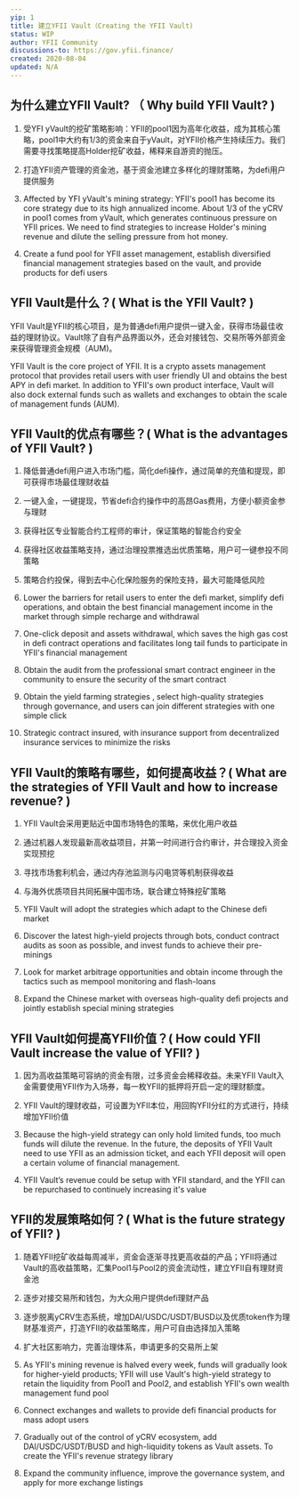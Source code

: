 ```yaml
---
yip: 1
title: 建立YFII Vault（Creating the YFII Vault)
status: WIP
author: YFII Community
discussions-to: https://gov.yfii.finance/
created: 2020-08-04
updated: N/A
---
```


## 为什么建立YFII Vault? （ Why build YFII Vault? )
1. 受YFI yVault的挖矿策略影响：YFII的pool1因为高年化收益，成为其核心策略，pool1中大约有1/3的资金来自于yVault，对YFII价格产生持续压力。我们需要寻找策略提高Holder挖矿收益，稀释来自游资的抛压。
2. 打造YFII资产管理的资金池，基于资金池建立多样化的理财策略，为defi用户提供服务

1. Affected by YFI yVault's mining strategy: YFII's pool1 has become its core strategy due to its high annualized income. About 1/3 of the yCRV in pool1 comes from yVault, which generates continuous pressure on YFII prices. We need to find strategies to increase Holder's mining revenue and dilute the selling pressure from hot money.
2. Create a fund pool for YFII asset management, establish diversified financial management strategies based on the vault, and provide products for defi users

## YFII Vault是什么？( What is the YFII Vault? )

YFII Vault是YFII的核心项目，是为普通defi用户提供一键入金，获得市场最佳收益的理财协议。Vault除了自有产品界面以外，还会对接钱包、交易所等外部资金来获得管理资金规模（AUM)。

YFII Vault is the core project of YFII. It is a crypto assets management protocol that provides retail users with user friendly UI and obtains the best APY in defi market. In addition to YFII's own product interface, Vault will also dock external funds such as wallets and exchanges to obtain the scale of management funds (AUM).


## YFII Vault的优点有哪些？( What is the advantages of YFII Vault? )

1. 降低普通defi用户进入市场门槛，简化defi操作，通过简单的充值和提现，即可获得市场最佳理财收益
2. 一键入金，一键提现，节省defi合约操作中的高昂Gas费用，方便小额资金参与理财
3. 获得社区专业智能合约工程师的审计，保证策略的智能合约安全
4. 获得社区收益策略支持，通过治理投票推选出优质策略，用户可一键参投不同策略
5. 策略合约投保，得到去中心化保险服务的保险支持，最大可能降低风险

1. Lower the barriers for retail users to enter the defi market, simplify defi operations, and obtain the best financial management income in the market through simple recharge and withdrawal
2. One-click deposit and assets withdrawal, which saves the high gas cost in defi contract operations and facilitates long tail funds to participate in YFII's financial management
3. Obtain the audit from the professional smart contract engineer in the community to ensure the security of the smart contract
4. Obtain the yield farming strategies , select high-quality strategies through governance, and users can join different strategies with one simple click
5. Strategic contract insured, with insurance support from decentralized insurance services to minimize the risks


## YFII Vault的策略有哪些，如何提高收益？( What are the strategies of YFII Vault and how to increase revenue? )
1. YFII Vault会采用更贴近中国市场特色的策略，来优化用户收益
2. 通过机器人发现最新高收益项目，并第一时间进行合约审计，并合理投入资金实现预挖
3. 寻找市场套利机会，通过内存池监测与闪电贷等机制获得收益
4. 与海外优质项目共同拓展中国市场，联合建立特殊挖矿策略

1. YFII Vault will adopt the strategies which adapt to the Chinese defi market
2. Discover the latest high-yield projects through bots, conduct contract audits as soon as possible, and invest funds to achieve their pre-minings
3. Look for market arbitrage opportunities and obtain income through the tactics such as mempool monitoring and flash-loans
4. Expand the Chinese market with overseas high-quality defi projects and jointly establish special mining strategies


## YFII Vault如何提高YFII价值？( How could YFII Vault increase the value of YFII? )
1. 因为高收益策略可容纳的资金有限，过多资金会稀释收益。未来YFII Vault入金需要使用YFII作为入场券，每一枚YFII的抵押将开启一定的理财额度。
2. YFII Vault的理财收益，可设置为YFII本位，用回购YFII分红的方式进行，持续增加YFII价值

1. Because the high-yield strategy can only hold limited funds, too much funds will dilute the revenue. In the future, the deposits of YFII Vault need to use YFII as an admission ticket, and each YFII deposit will open a certain volume of financial management.
2. YFII Vault’s revenue could be setup with YFII standard, and the YFII can be repurchased to continuely increasing it's value

## YFII的发展策略如何？( What is the future strategy of YFII? )
1. 随着YFII挖矿收益每周减半，资金会逐渐寻找更高收益的产品；YFII将通过Vault的高收益策略，汇集Pool1与Pool2的资金流动性，建立YFII自有理财资金池
2. 逐步对接交易所和钱包，为大众用户提供defi理财产品
3. 逐步脱离yCRV生态系统，增加DAI/USDC/USDT/BUSD以及优质token作为理财基准资产，打造YFII的收益策略库，用户可自由选择加入策略
4. 扩大社区影响力，完善治理体系，申请更多的交易所上架

1. As YFII's mining revenue is halved every week, funds will gradually look for higher-yield products; YFII will use Vault's high-yield strategy to retain the liquidity from Pool1 and Pool2, and establish YFII's own wealth management fund pool
2. Connect exchanges and wallets to provide defi financial products for mass adopt users
3. Gradually out of the control of yCRV ecosystem, add DAI/USDC/USDT/BUSD and high-liquidity tokens as Vault assets. To create the YFII's revenue strategy library
4. Expand the community influence, improve the governance system, and apply for more exchange listings
